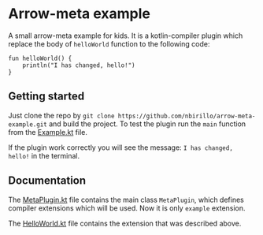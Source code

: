 # Arrow-meta example

A small arrow-meta example for kids. It is a kotlin-compiler plugin which replace the body of `helloWorld` function 
to the following code:

```
fun helloWorld() {
    println("I has changed, hello!")
}
```

## Getting started

Just clone the repo by `git clone https://github.com/nbirillo/arrow-meta-example.git` and build the project. To test 
the plugin run the `main` function from the [Example.kt](https://github.com/nbirillo/arrow-meta-example/blob/main/use-plugin/src/main/kotlin/io/arrowkt/example/Example.kt) file.

If the plugin work correctly you will see the message: `I has changed, hello!` in the terminal.


## Documentation

The [MetaPlugin.kt](https://github.com/nbirillo/arrow-meta-example/blob/main/create-plugin/src/main/kotlin/io/arrowkt/example/MetaPlugin.kt) file contains the main class `MetaPlugin`, 
which defines compiler extensions which will be used. Now it is only `example` extension.

The [HelloWorld.kt](https://github.com/nbirillo/arrow-meta-example/blob/main/create-plugin/src/main/kotlin/io/arrowkt/example/HelloWorld.kt) file contains the extension that was described above.